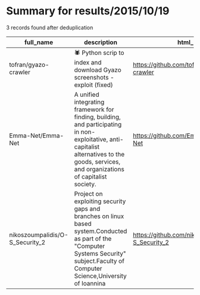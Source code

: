 
# Summary for results/2015/10/19
    
3 records found after deduplication

| full_name | description | html_url | matched_list | matched_count | pushed_at | size | stargazers_count | language | forks_count | vul_ids |
|---------------------------------|---------------------------------------------------------------------------------------------------------------------------------------------------------------------------------------------|----------------------------------------------------|----------------|-----------------|---------------------------|--------|--------------------|------------|---------------|-----------|
| tofran/gyazo-crawler | :spider: Python scrip to index and download Gyazo screenshots - exploit (fixed) | https://github.com/tofran/gyazo-crawler | ['exploit'] | 1 | 2015-10-19 17:22:19+00:00 | 127 | 4 | Python | 1 | [] |
| Emma-Net/Emma-Net | A unified integrating framework for finding, building, and participating in non-exploitative, anti-capitalist alternatives to the goods, services, and organizations of capitalist society. | https://github.com/Emma-Net/Emma-Net | ['exploit'] | 1 | 2015-10-19 10:42:32+00:00 | 164 | 5 | | 0 | [] |
| nikoszoumpalidis/O-S_Security_2 | Project on exploiting security gaps and branches on linux based system.Conducted as part of the "Computer Systems Security" subject.Faculty of Computer Science,University of Ioannina | https://github.com/nikoszoumpalidis/O-S_Security_2 | ['exploit'] | 1 | 2015-10-19 11:44:09+00:00 | 416 | 0 | Shell | 0 | [] |
